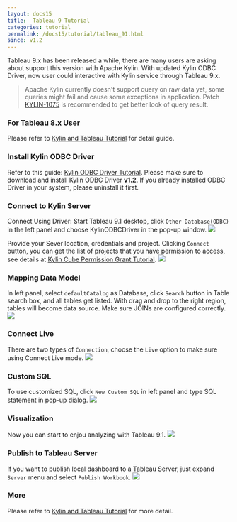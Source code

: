```yaml
---
layout: docs15
title:  Tableau 9 Tutorial
categories: tutorial
permalink: /docs15/tutorial/tableau_91.html
since: v1.2
---
```


Tableau 9.x has been released a while, there are many users are asking about support this version with Apache Kylin. With updated Kylin ODBC Driver, now user could interactive with Kylin service through Tableau 9.x.

> Apache Kylin currently doesn't support query on raw data yet, some queries might fail and cause some exceptions in application. Patch [KYLIN-1075](https://issues.apache.org/jira/browse/KYLIN-1075) is recommended to get better look of query result.

### For Tableau 8.x User
Please refer to [Kylin and Tableau Tutorial](./tableau.html) for detail guide.

### Install Kylin ODBC Driver
Refer to this guide: [Kylin ODBC Driver Tutorial](./odbc.html).
Please make sure to download and install Kylin ODBC Driver __v1.2__. If you already installed ODBC Driver in your system, please uninstall it first. 

### Connect to Kylin Server
Connect Using Driver: Start Tableau 9.1 desktop, click `Other Database(ODBC)` in the left panel and choose KylinODBCDriver in the pop-up window. 
![](/images/tutorial/odbc/tableau_91/1.png)

Provide your Sever location, credentials and project. Clicking `Connect` button, you can get the list of projects that you have permission to access, see details at [Kylin Cube Permission Grant Tutorial](./acl.html).
![](/images/tutorial/odbc/tableau_91/2.png)

### Mapping Data Model
In left panel, select `defaultCatalog` as Database, click `Search` button in Table search box, and all tables get listed. With drag and drop to the right region, tables will become data source. Make sure JOINs are configured correctly.
![](/images/tutorial/odbc/tableau_91/3.png)

### Connect Live
There are two types of `Connection`, choose the `Live` option to make sure using Connect Live mode.
![](/images/tutorial/odbc/tableau_91/4.png)

### Custom SQL
To use customized SQL, click `New Custom SQL` in left panel and type SQL statement in pop-up dialog.
![](/images/tutorial/odbc/tableau_91/5.png)

### Visualization
Now you can start to enjou analyzing with Tableau 9.1.
![](/images/tutorial/odbc/tableau_91/6.png)

### Publish to Tableau Server
If you want to publish local dashboard to a Tableau Server, just expand `Server` menu and select `Publish Workbook`.
![](/images/tutorial/odbc/tableau_91/7.png)

### More
Please refer to [Kylin and Tableau Tutorial](./tableau.html) for more detail.


